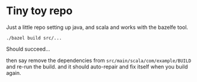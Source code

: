 # Tiny toy repo


Just a little repo setting up java, and scala and works with the bazelfe tool. 


`./bazel build src/...`


Should succeed...

then say remove the dependencies from `src/main/scala/com/example/BUILD` and re-run the build. and it should auto-repair and fix itself when you build again. 